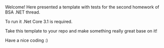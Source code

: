 Welcome!
Here presented a template with tests for the second homework of BSA .NET thread.

To run it .Net Core 3.1 is required.

Take this template to your repo and make something really great base on it!

Have a nice coding :)